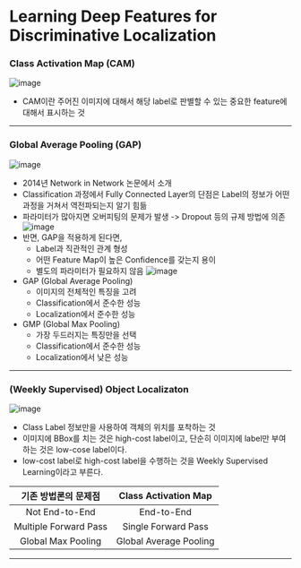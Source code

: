 # Learning Deep Features for Discriminative Localization

### Class Activation Map (CAM)
![image](https://user-images.githubusercontent.com/41967014/174726406-a3149823-24c6-4933-a073-316a295c9670.png)
- CAM이란 주어진 이미지에 대해서 해당 label로 판별할 수 있는 중요한 feature에 대해서 표시하는 것

**********

### Global Average Pooling (GAP)
![image](https://user-images.githubusercontent.com/41967014/174726582-f0c7552e-6cd7-44df-bd48-45b82beb749c.png)
- 2014년 Network in Network 논문에서 소개
- Classification 과정에서 Fully Connected Layer의 단점은 Label의 정보가 어떤 과정을 거쳐서 역전파되는지 알기 힘듦
- 파라미터가 많아지면 오버피팅의 문제가 발생 -> Dropout 등의 규제 방법에 의존
![image](https://user-images.githubusercontent.com/41967014/174726979-466c6520-5f32-4dff-932a-0674555416e6.png)
- 반면, GAP을 적용하게 된다면,
  - Label과 직관적인 관계 형성
  - 어떤 Feature Map이 높은 Confidence를 갖는지 용이
  - 별도의 파라미터가 필요하지 않음
![image](https://user-images.githubusercontent.com/41967014/174727555-9752dddf-cb8b-4e50-a042-8b2db3d9bca0.png)
- GAP (Global Average Pooling)
  - 이미지의 전체적인 특징을 고려
  - Classification에서 준수한 성능
  - Localization에서 준수한 성능
- GMP (Global Max Pooling)
  - 가장 두드러지는 특징만을 선택
  - Classification에서 준수한 성능
  - Localization에서 낮은 성능

**********

### (Weekly Supervised) Object Localizaton 
![image](https://user-images.githubusercontent.com/41967014/174727986-0ed3f3d5-09c4-4956-b66c-8a4fa34895d0.png)
- Class Label 정보만을 사용하여 객체의 위치를 포착하는 것
- 이미지에 BBox를 치는 것은 high-cost label이고, 단순히 이미지에 label만 부여하는 것은 low-cose label이다.
- low-cost label로 high-cost label을 수행하는 것을 Weekly Supervised Learning이라고 부른다.

|기존 방법론의 문제점|Class Activation Map|
|:------:|:------:|
|Not End-to-End|End-to-End|
|Multiple Forward Pass|Single Forward Pass|
|Global Max Pooling|Global Average Pooling|

**********

### 
